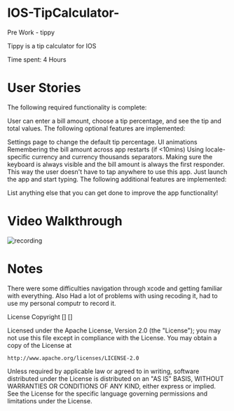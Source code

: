 # IOS-TipCalculator-
Pre Work - tippy

Tippy is a tip calculator for IOS

Time spent: 4 Hours



# User Stories
The following required functionality is complete:

 User can enter a bill amount, choose a tip percentage, and see the tip and total values.
The following optional features are implemented:

 Settings page to change the default tip percentage.
 UI animations
 Remembering the bill amount across app restarts (if <10mins)
 Using locale-specific currency and currency thousands separators.
 Making sure the keyboard is always visible and the bill amount is always the first responder. This way the user doesn't have to tap anywhere to use this app. Just launch the app and start typing.
The following additional features are implemented:

 List anything else that you can get done to improve the app functionality!
 
# Video Walkthrough

![recording ](https://media.giphy.com/media/5BUTzu4AYmDZw4Byjd/giphy.gif)



# Notes
There were some difficulties navigation through xcode and getting familiar with everything.
Also Had a lot of problems with using recoding it, had to use my personal computr to record it.

License
Copyright [] []

Licensed under the Apache License, Version 2.0 (the "License");
you may not use this file except in compliance with the License.
You may obtain a copy of the License at

    http://www.apache.org/licenses/LICENSE-2.0

Unless required by applicable law or agreed to in writing, software
distributed under the License is distributed on an "AS IS" BASIS,
WITHOUT WARRANTIES OR CONDITIONS OF ANY KIND, either express or implied.
See the License for the specific language governing permissions and
limitations under the License.
